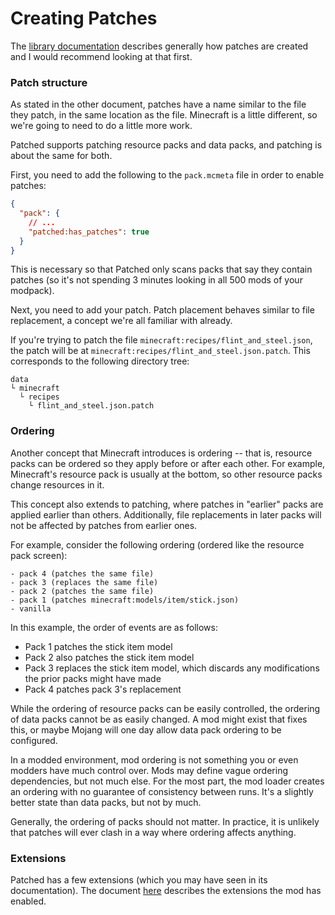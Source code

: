 # Creating Patches

The [library documentation](https://github.com/EnderTurret/Patched/blob/main/docs/patches/patching_guide.md) describes generally how patches are created and I would recommend looking at that first.

### Patch structure

As stated in the other document, patches have a name similar to the file they patch, in the same location as the file.
Minecraft is a little different, so we're going to need to do a little more work.

Patched supports patching resource packs and data packs, and patching is about the same for both.

First, you need to add the following to the `pack.mcmeta` file in order to enable patches:

```json
{
  "pack": {
    // ...
    "patched:has_patches": true
  }
}
```

This is necessary so that Patched only scans packs that say they contain patches (so it's not spending 3 minutes looking in all 500 mods of your modpack).

Next, you need to add your patch.
Patch placement behaves similar to file replacement, a concept we're all familiar with already.

If you're trying to patch the file `minecraft:recipes/flint_and_steel.json`, the patch will be at `minecraft:recipes/flint_and_steel.json.patch`.
This corresponds to the following directory tree:

```
data
└ minecraft
  └ recipes
    └ flint_and_steel.json.patch
```

### Ordering

Another concept that Minecraft introduces is ordering -- that is, resource packs can be ordered so they apply before or after each other.
For example, Minecraft's resource pack is usually at the bottom, so other resource packs change resources in it.

This concept also extends to patching, where patches in "earlier" packs are applied earlier than others. Additionally, file replacements in later packs will not be affected by patches from earlier ones.

For example, consider the following ordering (ordered like the resource pack screen):

```
- pack 4 (patches the same file)
- pack 3 (replaces the same file)
- pack 2 (patches the same file)
- pack 1 (patches minecraft:models/item/stick.json)
- vanilla
```

In this example, the order of events are as follows:
* Pack 1 patches the stick item model
* Pack 2 also patches the stick item model
* Pack 3 replaces the stick item model, which discards any modifications the prior packs might have made
* Pack 4 patches pack 3's replacement

While the ordering of resource packs can be easily controlled, the ordering of data packs cannot be as easily changed. A mod might exist that fixes this, or maybe Mojang will one day allow data pack ordering to be configured.

In a modded environment, mod ordering is not something you or even modders have much control over.
Mods may define vague ordering dependencies, but not much else.
For the most part, the mod loader creates an ordering with no guarantee of consistency between runs.
It's a slightly better state than data packs, but not by much.

Generally, the ordering of packs should not matter.
In practice, it is unlikely that patches will ever clash in a way where ordering affects anything.

### Extensions

Patched has a few extensions (which you may have seen in its documentation).
The document [here](extensions.md) describes the extensions the mod has enabled.